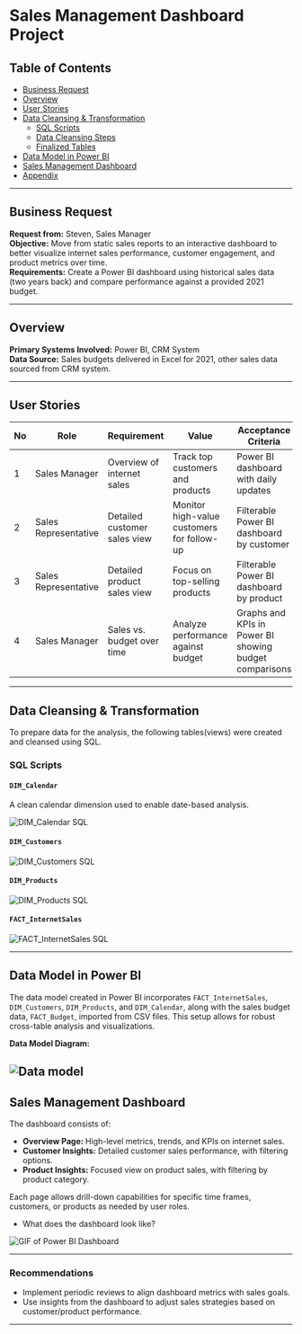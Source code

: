 # Sales Management Dashboard Project 

## Table of Contents

- [Business Request](#business-request)
- [Overview](#overview)
- [User Stories](#user-stories)
- [Data Cleansing & Transformation](#data-cleansing--transformation)
  - [SQL Scripts](#sql-scripts)
  - [Data Cleansing Steps](#data-cleansing-steps)
  - [Finalized Tables](#finalized-tables)
- [Data Model in Power BI](#data-model-in-power-bi)
- [Sales Management Dashboard](#sales-management-dashboard)
- [Appendix](#appendix)

---

## Business Request

**Request from:** Steven, Sales Manager  
**Objective:** Move from static sales reports to an interactive dashboard to better visualize internet sales performance, customer engagement, and product metrics over time.  
**Requirements:** Create a Power BI dashboard using historical sales data (two years back) and compare performance against a provided 2021 budget.

---

## Overview

**Primary Systems Involved:** Power BI, CRM System  
**Data Source:** Sales budgets delivered in Excel for 2021, other sales data sourced from CRM system.

---

## User Stories

| No | Role                | Requirement                            | Value                                         | Acceptance Criteria |
|----|----------------------|----------------------------------------|-----------------------------------------------|---------------------|
| 1  | Sales Manager       | Overview of internet sales             | Track top customers and products              | Power BI dashboard with daily updates         |
| 2  | Sales Representative | Detailed customer sales view          | Monitor high-value customers for follow-up    | Filterable Power BI dashboard by customer     |
| 3  | Sales Representative | Detailed product sales view           | Focus on top-selling products                 | Filterable Power BI dashboard by product      |
| 4  | Sales Manager       | Sales vs. budget over time            | Analyze performance against budget            | Graphs and KPIs in Power BI showing budget comparisons |

---

## Data Cleansing & Transformation

To prepare data for the analysis, the following tables(views) were created and cleansed using SQL.

### SQL Scripts

#### `DIM_Calendar`
A clean calendar dimension used to enable date-based analysis.

![DIM_Calendar SQL](assets/images/sql_query_dim_calender_table.png)

#### `DIM_Customers`

![DIM_Customers SQL](assets/images/sql_query_customer_table.png)

#### `DIM_Products`

![DIM_Products SQL](assets/images/sql_query_dim_products_table.png)

#### `FACT_InternetSales`

![FACT_InternetSales SQL](assets/images/sql_query_fact_internet_table.png)



---

## Data Model in Power BI

The data model created in Power BI incorporates `FACT_InternetSales`, `DIM_Customers`, `DIM_Products`, and `DIM_Calendar`, along with the sales budget data, `FACT_Budget`, imported from CSV files. This setup allows for robust cross-table analysis and visualizations.

**Data Model Diagram:**  

![Data model](assets/images/datamodel.png)
---

## Sales Management Dashboard

The dashboard consists of:

- **Overview Page:** High-level metrics, trends, and KPIs on internet sales.
- **Customer Insights:** Detailed customer sales performance, with filtering options.
- **Product Insights:** Focused view on product sales, with filtering by product category.

Each page allows drill-down capabilities for specific time frames, customers, or products as needed by user roles.

- What does the dashboard look like?

![GIF of Power BI Dashboard](assets/images/sales_management_dashboard.gif)

---

### Recommendations

- Implement periodic reviews to align dashboard metrics with sales goals.
- Use insights from the dashboard to adjust sales strategies based on customer/product performance.

--- 


